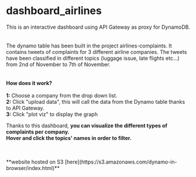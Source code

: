 # dashboard_airlines
This is an interactive dashboard using API Gateway as proxy for DynamoDB.
<br><br><br>
The dynamo table has been built in the project airlines-complaints.
It contains tweets of complaints for 3 different airline companies. The tweets have been classified in different topics (luggage issue, late flights etc...) from 2nd of November to 7th of November. 
<br><br><br>
**How does it work?**
<br><br>
**1:** Choose a company from the drop down list.
<br>
**2:** Click "upload data", this will call the data from the Dynamo table thanks to API Gateway.
<br>
**3:** Click "plot viz" to display the graph
<br>

Thanks to this dashboard, **you can visualize the different types of complaints per company.** 
<br>
**Hover and click the topics' names in order to filter.**


<br>
<br>
**website hosted on S3 [here](https://s3.amazonaws.com/dynamo-in-browser/index.html)**

